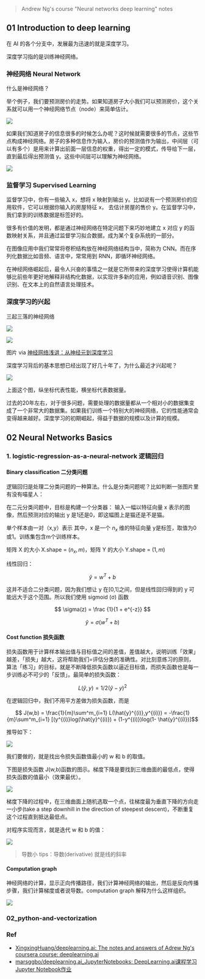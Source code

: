 > Andrew Ng's course "Neural networks deep learning" notes

## 01 Introduction to deep learning

在 AI 的各个分支中，发展最为迅速的就是深度学习。

深度学习指的是训练神经网络。

### 神经网络 Neural Network

什么是神经网络？

举个例子，我们要预测房价的走势。如果知道房子大小我们可以预测房价，这个关系就可以用一个神经网络节点（node）来简单估计。


![](http://7xjpra.com1.z0.glb.clouddn.com/ngcourseneuro.png)


如果我们知道房子的信息很多的时候怎么办呢？这时候就需要很多的节点，这些节点构成神经网络。房子的多种信息作为输入，房价的预测值作为输出，中间层（可以有多个）是用来计算出前面一层信息的权重，得出一定的模式，传导给下一层，直到最后得出预测值 y。这些中间层可以理解为神经网络。

![](http://7xjpra.com1.z0.glb.clouddn.com/ngcourse_housingprice.png)


### 监督学习 Supervised Learning


监督学习中，你有一些输入 x，想将 x 映射到输出 y。比如说有一个预测房价的应用软件，它可以根据你输入的房屋特征 x， 去估计房屋的售价 y。在监督学习中，我们拿到的训练数据是标签好的。

很多有价值的发明，都是通过神经网络在特定问题下来巧妙地建立 x 对应 y 的函数映射关系，并且通过监督学习拟合数据，成为某个复杂系统的一部分。

在图像应用中我们常常将卷积结构放在神经网络结构当中，简称为 CNN。而在序列化数据比如音频、语言中，常常用到 RNN，即循环神经网络。

在神经网络崛起后，最令人兴奋的事情之一就是它所带来的深度学习使得计算机能够比前些年更好地解释非结构化数据，以实现许多新的应用，例如语音识别、图像识别、在文本上的自然语言处理技术。

### 深度学习的兴起

三起三落的神经网络

![](http://images2015.cnblogs.com/blog/673793/201512/673793-20151228170208120-1856567090.jpg)

![](http://images2015.cnblogs.com/blog/673793/201512/673793-20151228134016120-1091351096.jpg)

图片 via [神经网络浅讲：从神经元到深度学习](http://www.cnblogs.com/subconscious/p/5058741.html#fifth)


深度学习背后的基本思想已经出现了好几十年了，为什么最近才兴起呢？

![](https://github.com/XingxingHuang/deeplearning.ai/raw/master/1_Neural%20Networks%20and%20Deep%20Learning/week1/img/1.3.png)

上面这个图，纵坐标代表性能，横坐标代表数据量。

过去的20年左右，对于很多问题，需要处理的数据量都从一个相对小的数据集变成了一个非常大的数据集。如果我们训练一个特别大的神经网络，它的性能通常会变得越来越好。深度学习的初期崛起，得益于数据的规模以及计算的规模。


## 02 Neural Networks Basics


### 1. logistic-regression-as-a-neural-network 逻辑回归

#### Binary classification 二分类问题

逻辑回归是处理二分类问题的一种算法。什么是分类问题呢？比如判断一张图片里有没有喵星人：


在二元分类问题中，目标是构建一个分类器： 输入一幅以特征向量 x 表示的图像，然后预测对应的输出 y 是1还是0，即这幅图上是猫还是不是猫。

单个样本由一对（x,y）表示 其中，x 是一个 $n_x$ 维的特征向量 y是标签，取值为0或1。训练集包含m个训练样本。

矩阵 X 的大小 X.shape = $(n_x, m)$，矩阵 Y 的大小 Y.shape = $(1, m)$

线性回归：

$$ \hat{y} = w^T + b $$

这并不适合二分类问题，因为我们想让 y 在[0,1]之间，但是线性回归得到的 y 可能远大于这个范围。所以我们使用 sigmoid (σ) 函数

$$ \sigma(z) = \frac {1}{1 + e^{-z}} $$

$$ \hat{y} = \sigma{( w^T + b )}$$

#### Cost function 损失函数

损失函数用于计算样本输出值与目标值之间的差值，差值越大，说明训练「效果」越差，「损失」越大，这将帮助我们=评估分类的准确性。对比刻意练习的原则，算法「练习」的目标，就是不断降低损失函数以逼近目标值，而损失函数也是每一步训练必不可少的「反馈」。最简单的损失函数：

$$ L(\hat{y},y) = 1/2 (\hat{y} - y)^2 $$

在逻辑回归中，我们不用平方差做为损失函数，而是

$$ J(w,b) = \frac{1}{m}\sum^m_{i=1} L(\hat{y}^{(i)},y^{(i)}) =  -\frac{1}{m}\sum^m_{i=1} [(y^{(i)}log(\hat{y}^{(i)}) + (1-y^{(i)})log(1- \hat{y}^{(i)})]$$

推导如下：

![](http://7xjpra.com1.z0.glb.clouddn.com/vlcsnap-2017-11-06-15h48m50s923.png)

我们要做的，就是找出令损失函数值最小的 w 和 b 的取值。


下图是损失函数 J(w,b)函数的图示。梯度下降是要找到三维曲面的最低点，使得损失函数的值最小（效果最优）。

![](http://7xjpra.com1.z0.glb.clouddn.com/gradientDescentIllustration.png)

梯度下降的过程中，在三维曲面上随机选取一个点，往梯度最为垂直下降的方向走一小步(take a step downhill in the direction of steepest descent)，不断重复这个过程直到抵达最低点。

对程序实现而言，就是迭代 w 和 b 的值：

![](http://7xjpra.com1.z0.glb.clouddn.com/vlcsnap-2017-11-06-19h55m48s503.png)

> 导数小 tips：导数(derivative) 就是线的斜率

#### Computation graph

神经网络的计算，显示正向传播路径，我们计算神经网络的输出，然后是反向传播步骤，我们计算梯度或者说导数。computation graph 解释为什么这样组织。

![](http://7xjpra.com1.z0.glb.clouddn.com/Screen%20Shot%202017-11-06%20at%208.46.44%20PM.png)

### 02_python-and-vectorization





### Ref

- [XingxingHuang/deeplearning.ai: The notes and answers of Adrew Ng's coursera course: deeplearning.ai](https://github.com/XingxingHuang/deeplearning.ai)
- [marsggbo/deeplearning.ai_JupyterNotebooks: DeepLearning.ai课程学习Jupyter Notebook作业](https://github.com/marsggbo/deeplearning.ai_JupyterNotebooks)
